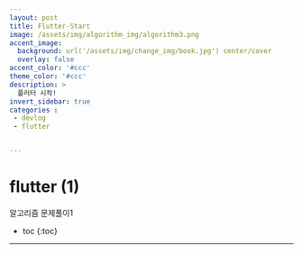 ```yaml
---
layout: post
title: Flutter-Start
image: /assets/img/algorithm_img/algorithm3.png
accent_image: 
  background: url('/assets/img/change_img/book.jpg') center/cover
  overlay: false
accent_color: '#ccc'
theme_color: '#ccc'
description: >
  플러터 시작!
invert_sidebar: true
categories :
 - devlog
 - flutter


---
```


# flutter (1)

알고리즘 문제풀이1



* toc
{:toc}


****

## 